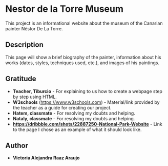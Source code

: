 # Nestor de la Torre Museum
This project is an informational website about the museum of the Canarian painter Néstor De La Torre.

## Description
This page will show a brief biography of the painter, information about his works (dates, styles, techniques used, etc.), and images of his paintings.

## Gratitude
- **Teacher, Tiburcio** - For explaining to us how to create a webpage step by step using HTML.
- **W3schools** (https://www.w3schools.com) - Material/link provided by the teacher as a guide for creating our project.
- **Hatem, classmate** - For resolving my doubts and helping.
- **Nataly, classmate** - For resolving my doubts and helping.
- **https://dribbble.com/shots/22887250-National-Park-Website** - Link to the page I chose as an example of what it should look like.

## Author
- **Victoria Alejandra Raaz Araujo**

